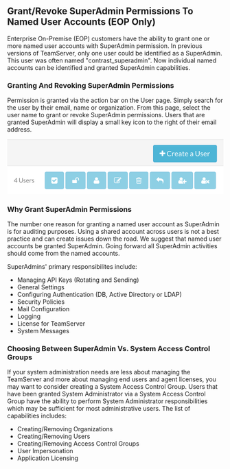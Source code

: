 <!--
title: "Granting SuperAdmin to Other Administrators"
description: "EOP guide for granting named SuperAdmin Accounts"
tags: "Admin manage SuperAdmin EOP grant permissions"
-->


## Grant/Revoke SuperAdmin Permissions To Named User Accounts (EOP Only)
Enterprise On-Premise (EOP) customers have the ability to grant one or more named user accounts with SuperAdmin permission. In previous versions of TeamServer, only one user could be identified as a SuperAdmin. This user was often named "contrast_superadmin". Now individual named accounts can be identified and granted SuperAdmin capabilities. 

### Granting And Revoking SuperAdmin Permissions
Permission is granted via the action bar on the User page. Simply search for the user by their email, name or organization. From this page, select the user name to grant or revoke SuperAdmin permissions. Users that are granted SuperAdmin will display a small key icon to the right of their email address.

<a href="assets/images/ActionBar_AdminUser.png" rel="lightbox" title="Admin Action Bar"><img class="thumbnail" src="assets/images/ActionBar_AdminUser.png"/></a>

### Why Grant SuperAdmin Permissions
The number one reason for granting a named user account as SuperAdmin is for auditing purposes. Using a shared account across users is not a best practice and can create issues down the road. We suggest that named user accounts be granted SuperAdmin. Going forward all SuperAdmin activities should come from the named accounts.

SuperAdmins' primary responsibilites include:

* Managing API Keys (Rotating and Sending)
* General Settings
* Configuring Authentication (DB, Active Directory or LDAP)
* Security Policies
* Mail Configuration
* Logging
* License for TeamServer 
* System Messages

### Choosing Between SuperAdmin Vs. System Access Control Groups
If your system administration needs are less about managing the TeamServer and more about managing end users and agent licenses, you may want to consider creating a System Access Control Group. Users that have been granted System Administrator via a System Access Control Group have the ability to perform System Administrator responsibilities which may be sufficient for most administrative users. The list of capabilities includes:

* Creating/Removing Organizations
* Creating/Removing Users
* Creating/Removing Access Control Groups
* User Impersonation
* Application Licensing
